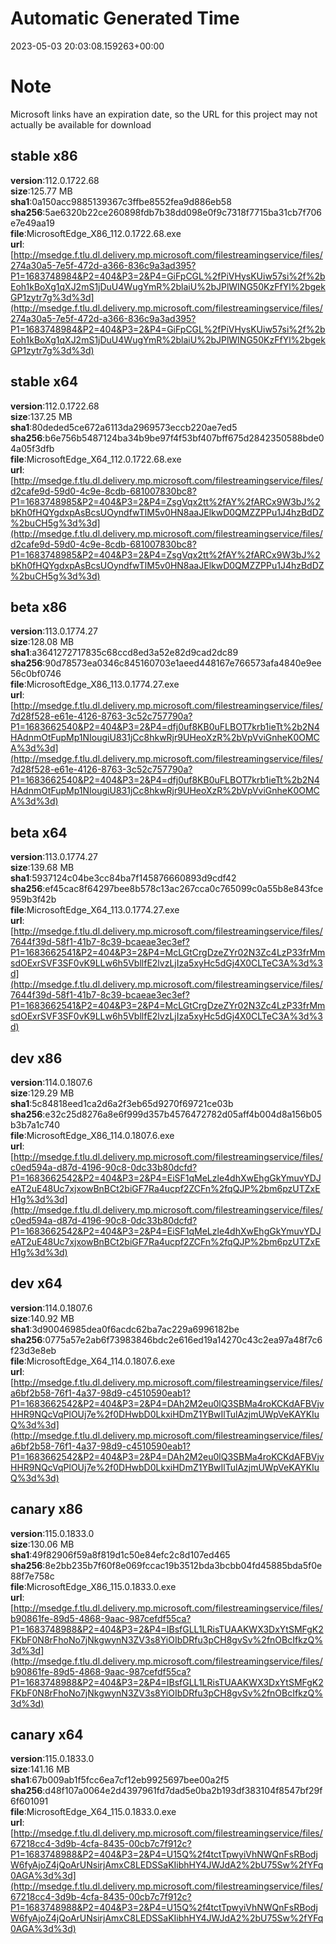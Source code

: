 # Automatic Generated Time
2023-05-03 20:03:08.159263+00:00

# Note
Microsoft links have an expiration date, so the URL for this project may not actually be available for download

## stable x86
**version**:112.0.1722.68  
**size**:125.77 MB  
**sha1**:0a150acc9885139367c3ffbe8552fea9d886eb58  
**sha256**:5ae6320b22ce260898fdb7b38dd098e0f9c7318f7715ba31cb7f706e7e49aa19  
**file**:MicrosoftEdge_X86_112.0.1722.68.exe  
**url**:[http://msedge.f.tlu.dl.delivery.mp.microsoft.com/filestreamingservice/files/274a30a5-7e5f-472d-a366-836c9a3ad395?P1=1683748984&P2=404&P3=2&P4=GiFpCGL%2fPiVHysKUiw57si%2f%2bEoh1kBoXg1qXJ2mS1jDuU4WugYmR%2blaiU%2bJPlWING50KzFfYl%2bgekGP1zytr7g%3d%3d](http://msedge.f.tlu.dl.delivery.mp.microsoft.com/filestreamingservice/files/274a30a5-7e5f-472d-a366-836c9a3ad395?P1=1683748984&P2=404&P3=2&P4=GiFpCGL%2fPiVHysKUiw57si%2f%2bEoh1kBoXg1qXJ2mS1jDuU4WugYmR%2blaiU%2bJPlWING50KzFfYl%2bgekGP1zytr7g%3d%3d)  

## stable x64
**version**:112.0.1722.68  
**size**:137.25 MB  
**sha1**:80deded5ce672a6113da2969573eccb220ae7ed5  
**sha256**:b6e756b5487124ba34b9be97f4f53bf407bff675d2842350588bde04a05f3dfb  
**file**:MicrosoftEdge_X64_112.0.1722.68.exe  
**url**:[http://msedge.f.tlu.dl.delivery.mp.microsoft.com/filestreamingservice/files/d2cafe9d-59d0-4c9e-8cdb-681007830bc8?P1=1683748985&P2=404&P3=2&P4=ZsgVqx2tt%2fAY%2fARCx9W3bJ%2bKh0fHQYgdxpAsBcsUOyndfwTlM5v0HN8aaJElkwD0QMZZPPu1J4hzBdDZ%2buCH5g%3d%3d](http://msedge.f.tlu.dl.delivery.mp.microsoft.com/filestreamingservice/files/d2cafe9d-59d0-4c9e-8cdb-681007830bc8?P1=1683748985&P2=404&P3=2&P4=ZsgVqx2tt%2fAY%2fARCx9W3bJ%2bKh0fHQYgdxpAsBcsUOyndfwTlM5v0HN8aaJElkwD0QMZZPPu1J4hzBdDZ%2buCH5g%3d%3d)  

## beta x86
**version**:113.0.1774.27  
**size**:128.08 MB  
**sha1**:a3641272717835c68ccd8ed3a52e82d9cad2dc89  
**sha256**:90d78573ea0346c845160703e1aeed448167e766573afa4840e9ee56c0bf0746  
**file**:MicrosoftEdge_X86_113.0.1774.27.exe  
**url**:[http://msedge.f.tlu.dl.delivery.mp.microsoft.com/filestreamingservice/files/7d28f528-e61e-4126-8763-3c52c757790a?P1=1683662540&P2=404&P3=2&P4=dfj0uf8KB0uFLBOT7krb1ieTt%2b2N4HAdnmOtFupMp1NIougiU831jCc8hkwRjr9UHeoXzR%2bVpVviGnheK0OMCA%3d%3d](http://msedge.f.tlu.dl.delivery.mp.microsoft.com/filestreamingservice/files/7d28f528-e61e-4126-8763-3c52c757790a?P1=1683662540&P2=404&P3=2&P4=dfj0uf8KB0uFLBOT7krb1ieTt%2b2N4HAdnmOtFupMp1NIougiU831jCc8hkwRjr9UHeoXzR%2bVpVviGnheK0OMCA%3d%3d)  

## beta x64
**version**:113.0.1774.27  
**size**:139.68 MB  
**sha1**:5937124c04be3cc84ba7f145876660893d9cdf42  
**sha256**:ef45cac8f64297bee8b578c13ac267cca0c765099c0a55b8e843fce959b3f42b  
**file**:MicrosoftEdge_X64_113.0.1774.27.exe  
**url**:[http://msedge.f.tlu.dl.delivery.mp.microsoft.com/filestreamingservice/files/7644f39d-58f1-41b7-8c39-bcaeae3ec3ef?P1=1683662541&P2=404&P3=2&P4=McLGtCrgDzeZYr02N3Zc4LzP33frMmsdOExrSVF3SF0vK9LLw6h5VbllfE2lvzLjIza5xyHc5dGj4X0CLTeC3A%3d%3d](http://msedge.f.tlu.dl.delivery.mp.microsoft.com/filestreamingservice/files/7644f39d-58f1-41b7-8c39-bcaeae3ec3ef?P1=1683662541&P2=404&P3=2&P4=McLGtCrgDzeZYr02N3Zc4LzP33frMmsdOExrSVF3SF0vK9LLw6h5VbllfE2lvzLjIza5xyHc5dGj4X0CLTeC3A%3d%3d)  

## dev x86
**version**:114.0.1807.6  
**size**:129.29 MB  
**sha1**:5c84818eed1ca2d6a2f3eb65d9270f69721ce03b  
**sha256**:e32c25d8276a8e6f999d357b4576472782d05aff4b004d8a156b05b3b7a1c740  
**file**:MicrosoftEdge_X86_114.0.1807.6.exe  
**url**:[http://msedge.f.tlu.dl.delivery.mp.microsoft.com/filestreamingservice/files/c0ed594a-d87d-4196-90c8-0dc33b80dcfd?P1=1683662542&P2=404&P3=2&P4=EiSF1qMeLzle4dhXwEhgGkYmuvYDJeAT2uE48Uc7xjxowBnBCt2biGF7Ra4ucpf2ZCFn%2fqQJP%2bm6pzUTZxEH1g%3d%3d](http://msedge.f.tlu.dl.delivery.mp.microsoft.com/filestreamingservice/files/c0ed594a-d87d-4196-90c8-0dc33b80dcfd?P1=1683662542&P2=404&P3=2&P4=EiSF1qMeLzle4dhXwEhgGkYmuvYDJeAT2uE48Uc7xjxowBnBCt2biGF7Ra4ucpf2ZCFn%2fqQJP%2bm6pzUTZxEH1g%3d%3d)  

## dev x64
**version**:114.0.1807.6  
**size**:140.92 MB  
**sha1**:3d90046985dea0f6acdc62ba7ac229a6996182be  
**sha256**:0775a57e2ab6f73983846bdc2e616ed19a14270c43c2ea97a48f7c6f23d3e8eb  
**file**:MicrosoftEdge_X64_114.0.1807.6.exe  
**url**:[http://msedge.f.tlu.dl.delivery.mp.microsoft.com/filestreamingservice/files/a6bf2b58-76f1-4a37-98d9-c4510590eab1?P1=1683662542&P2=404&P3=2&P4=DAh2M2eu0lQ3SBMa4roKCKdAFBVjvHHR9NQcVqPlOUj7e%2f0DHwbD0LkxiHDmZ1YBwIlTulAzjmUWpVeKAYKIuQ%3d%3d](http://msedge.f.tlu.dl.delivery.mp.microsoft.com/filestreamingservice/files/a6bf2b58-76f1-4a37-98d9-c4510590eab1?P1=1683662542&P2=404&P3=2&P4=DAh2M2eu0lQ3SBMa4roKCKdAFBVjvHHR9NQcVqPlOUj7e%2f0DHwbD0LkxiHDmZ1YBwIlTulAzjmUWpVeKAYKIuQ%3d%3d)  

## canary x86
**version**:115.0.1833.0  
**size**:130.06 MB  
**sha1**:49f82906f59a8f819d1c50e84efc2c8d107ed465  
**sha256**:8e2bb235b7f60f8e069fccac19b3512bda3bcbb04fd45885bda5f0e88f7e758c  
**file**:MicrosoftEdge_X86_115.0.1833.0.exe  
**url**:[http://msedge.f.tlu.dl.delivery.mp.microsoft.com/filestreamingservice/files/b90861fe-89d5-4868-9aac-987cefdf55ca?P1=1683748988&P2=404&P3=2&P4=IBsfGLL1LRisTUAAKWX3DxYtSMFgK2FKbF0N8rFhoNo7jNkgwynN3ZV3s8YiOIbDRfu3pCH8gvSv%2fnOBcIfkzQ%3d%3d](http://msedge.f.tlu.dl.delivery.mp.microsoft.com/filestreamingservice/files/b90861fe-89d5-4868-9aac-987cefdf55ca?P1=1683748988&P2=404&P3=2&P4=IBsfGLL1LRisTUAAKWX3DxYtSMFgK2FKbF0N8rFhoNo7jNkgwynN3ZV3s8YiOIbDRfu3pCH8gvSv%2fnOBcIfkzQ%3d%3d)  

## canary x64
**version**:115.0.1833.0  
**size**:141.16 MB  
**sha1**:67b009ab1f5fcc6ea7cf12eb9925697bee00a2f5  
**sha256**:d48f107a0064e2d4397961fd7dad5e0ba2b193df383104f8547bf29f6f601091  
**file**:MicrosoftEdge_X64_115.0.1833.0.exe  
**url**:[http://msedge.f.tlu.dl.delivery.mp.microsoft.com/filestreamingservice/files/67218cc4-3d9b-4cfa-8435-00cb7c7f912c?P1=1683748988&P2=404&P3=2&P4=U15Q%2f4tctTpwyiVhNWQnFsRBodjW6fyAjoZ4jQoArUNsirjAmxC8LEDSSaKIibhHY4JWJdA2%2bU75Sw%2fYFq0AGA%3d%3d](http://msedge.f.tlu.dl.delivery.mp.microsoft.com/filestreamingservice/files/67218cc4-3d9b-4cfa-8435-00cb7c7f912c?P1=1683748988&P2=404&P3=2&P4=U15Q%2f4tctTpwyiVhNWQnFsRBodjW6fyAjoZ4jQoArUNsirjAmxC8LEDSSaKIibhHY4JWJdA2%2bU75Sw%2fYFq0AGA%3d%3d)  


